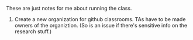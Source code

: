 
These are just notes for me about running the class.

1. Create a new organization for github classrooms. TAs have to be made owners of the organiztion. (So is an issue if there's sensitive info on the research stuff.)

